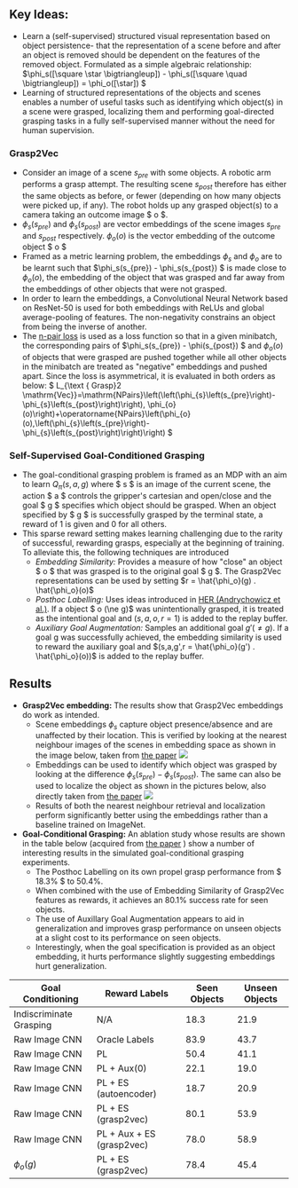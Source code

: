 <!--
.. title: Grasp2Vec: Learning Object Representations from Self-Supervised Grasping
.. authors: Eric Jang, Coline Devin, Vincent Vanhoucke and Sergey Levine
.. source: https://arxiv.org/abs/1811.06964
.. slug: grasp2vec
.. date: 2019-03-31     15:46:07 UTC+01:00
.. tags: 
.. description: Paper Summary of "Grasp2Vec: Learning Object Representations from Self-Supervised Grasping" by Jang et. al [Arxiv: 1811.06964]
.. type: text
.. has_math: yes
.. category: notes
-->


## Key Ideas: 
* Learn a (self-supervised) structured visual representation based on object persistence- that the representation of a scene before and after an object is removed should be dependent on the features of the removed object.
Formulated as a simple algebraic relationship:
$\phi_s([\square \star \bigtriangleup]) - \phi_s([\square \quad \bigtriangleup]) = \phi_o([\star]) $
* Learning of structured representations of the objects and scenes enables a number of useful tasks such as identifying which object(s) in a scene were grasped, localizing them and performing goal-directed grasping tasks in a fully self-supervised manner without the need for human supervision.

### Grasp2Vec

* Consider an image of a scene $s_{pre}$ with some objects. A robotic arm performs a grasp attempt. The resulting scene $s_{post}$ therefore has either the same objects as before, or fewer (depending on how many objects were picked up, if any). The robot holds up any grasped object(s) to a camera taking an outcome image $ o $. 
* $\phi_s(s_{pre})$  and $\phi_s(s_{post})$  are vector embeddings of the scene images  $s_{pre}$ and $s_{post}$ respectively.  $\phi_o(o)$ is the vector embedding of the outcome object $ o $ 
* Framed as a metric learning problem, the embeddings $\phi_s$ and $\phi_o$ are to be learnt such that $\phi_s(s_{pre}) - \phi_s(s_{post}) $ is made close to $\phi_o(o)$, the embedding of the object that was grasped and far away from the embeddings of other objects that were not grasped. 
* In order to learn the embeddings, a Convolutional Neural Network based on  ResNet-50 is used for both embeddings with ReLUs and global average-pooling of features. The non-negativity constrains an object from being the inverse of another. 
* The [n-pair loss](https://papers.nips.cc/paper/6200-improved-deep-metric-learning-with-multi-class-n-pair-loss-objective) is used as a loss function so that in a given minibatch, the corresponding pairs of   $\phi_s(s_{pre}) - \phi(s_{post}) $ and $\phi_o(o)$ of objects that were grasped are pushed together while all other objects in the minibatch are treated as "negative" embeddings and pushed apart. Since the loss is asymmetrical, it is evaluated in both orders as below:  $ L_{\text { Grasp}2 \mathrm{Vec}}=\mathrm{NPairs}\left(\left(\phi_{s}\left(s_{pre}\right)-\phi_{s}\left(s_{post}\right)\right), \phi_{o}(o)\right)+\operatorname{NPairs}\left(\phi_{o}(o),\left(\phi_{s}\left(s_{pre}\right)-\phi_{s}\left(s_{post}\right)\right)\right) $ 

### Self-Supervised Goal-Conditioned Grasping
* The goal-conditional grasping problem is framed as an MDP with an aim to learn $Q_\pi(s, a, g)$  where $ s $ is an image of the current scene, the action $ a $ controls the gripper's cartesian and open/close and the goal $ g $ specifies which object should be grasped. When an object specified by $ g $ is successfully grasped by the terminal state, a reward of 1 is given and 0 for all others.
* This sparse reward setting makes learning challenging due to the rarity of successful, rewarding grasps, especially at the beginning of training. To alleviate this, the following techniques are  introduced
    * *Embedding Similarity:* Provides a measure of how "close" an object $ o $ that was grasped is to the original goal $ g $. The Grasp2Vec representations can be used by setting $r = \hat{\phi_o}(g) . \hat{\phi_o}(o)$
    * *Posthoc Labelling:* Uses ideas introduced in [HER (Andrychowicz et al.)](https://arxiv.org/abs/1707.01495). If a object $ o (\ne g)$ was unintentionally grasped, it is treated as the intentional goal and $(s,a,o,r = 1)$ is added to the replay buffer.
    * *Auxiliary Goal Augmentation:*  Samples an additional goal $g' (\ne g)$. If a goal g was successfully achieved, the embedding similarity is used to reward the auxiliary goal  and $(s,a,g',r =  \hat{\phi_o}(g') . \hat{\phi_o}(o))$ is added to the replay buffer.

## Results 
* **Grasp2Vec embedding:** The results show that Grasp2Vec embeddings do work as intended.
    * Scene embeddings $\phi_s$ capture object presence/absence and are unaffected by their location. This is verified by looking at the nearest neighbour images of the scenes in embedding space as shown in the image below, taken from [the paper](https://arxiv.org/abs/1811.06964) <img src="/img/summaries/grasp2vec_res1.png" > 
    * Embeddings can be used to identify which object was grasped by looking at the difference  $\phi_s(s_{pre}) - \phi_s(s_{post})$. The same can also be used to localize the object as shown in the pictures below, also directly taken from [the paper](https://arxiv.org/abs/1811.06964)  <img src="/img/summaries/grasp2vec_res2.png" > 
    * Results of both the nearest neighbour retrieval and localization perform significantly better using the embeddings rather than a baseline trained on ImageNet. 
* **Goal-Conditional Grasping:** An ablation study whose results are shown in the table below (acquired from [the paper](https://arxiv.org/abs/1811.06964) ) show a number of interesting results in the simulated goal-conditional grasping experiments. 
    * The Posthoc Labelling on its own propel grasp performance from $ 18.3\% $ to $50.4\%$. 
    * When combined with the use of Embedding Similarity of Grasp2Vec features as rewards, it achieves an $80.1\%$ success rate for seen objects. 
    * The use of Auxillary Goal Augmentation appears to aid in generalization and improves grasp performance on unseen objects at a slight cost to its performance on seen objects. 
    * Interestingly, when the goal specification is provided as an object embedding, it hurts performance slightly suggesting embeddings hurt generalization.

| Goal Conditioning  |   Reward Labels  |  Seen Objects | Unseen Objects|
|--------------------|------------------|---------------|---------------|
| Indiscriminate Grasping |   N/A               | 18.3      |  21.9     |
|   Raw Image CNN            |    Oracle Labels         | 83.9|  43.7     |
|   Raw Image CNN         |   PL                | 50.4      |  41.1     |
|   Raw Image CNN         | PL + Aux(0)          | 22.1      |  19.0    |
|   Raw Image CNN         |        PL + ES (autoencoder)    | 18.7      |  20.9|
|   Raw Image CNN            |  PL + ES (grasp2vec)     | 80.1      |  53.9|
|   Raw Image CNN            | PL + Aux + ES (grasp2vec) | 78.0      |  58.9|
|       $\phi_o(g)$             | PL + ES (grasp2vec)     | 78.4      |  45.4|

